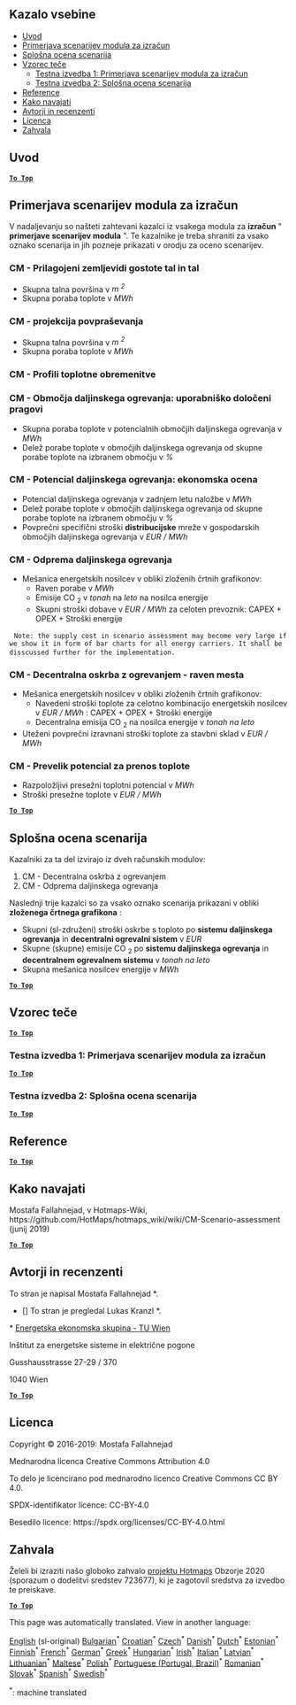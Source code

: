 <h2> Kazalo vsebine </h2><ul><li> <a href="#introduction">Uvod</a> </li><li> <a href="#Calculation-module-scenario-comparison">Primerjava scenarijev modula za izračun</a> </li><li> <a href="#Overall-scenario-assessment">Splošna ocena scenarija</a> </li><li> <a href="#sample-run">Vzorec teče</a> <ul><li> <a href="#test-run-1-calculation-module-scenario-comparison">Testna izvedba 1: Primerjava scenarijev modula za izračun</a> </li><li> <a href="#test-run-2-overall-scenario-assessment">Testna izvedba 2: Splošna ocena scenarija</a> </li></ul></li><li> <a href="#references">Reference</a> </li><li> <a href="#how-to-cite">Kako navajati</a> </li><li> <a href="#authors-and-reviewers">Avtorji in recenzenti</a> </li><li> <a href="#license">Licenca</a> </li><li> <a href="#acknowledgement">Zahvala</a> </li></ul><h2> Uvod </h2><p><ins> <code><strong><a href="#table-of-contents">To Top</a></strong></code> </ins> </p><h2> Primerjava scenarijev modula za izračun </h2><p> V nadaljevanju so našteti zahtevani kazalci iz vsakega modula za <strong>izračun</strong> &quot; <strong>primerjave scenarijev modula</strong> &quot;. Te kazalnike je treba shraniti za vsako oznako scenarija in jih pozneje prikazati v orodju za oceno scenarijev. </p><h3> CM - Prilagojeni zemljevidi gostote tal in tal </h3><ul><li> Skupna talna površina v <em><em>m <sup>2</sup></em></em> </li><li> Skupna poraba toplote v <em><em>MWh</em></em> </li></ul><h3> CM - projekcija povpraševanja </h3><ul><li> Skupna talna površina v <em><em>m <sup>2</sup></em></em> </li><li> Skupna poraba toplote v <em><em>MWh</em></em> </li></ul><h3> CM - Profili toplotne obremenitve </h3><h3> CM - Območja daljinskega ogrevanja: uporabniško določeni pragovi </h3><ul><li> Skupna poraba toplote v potencialnih območjih daljinskega ogrevanja v <em><em>MWh</em></em> </li><li> Delež porabe toplote v območjih daljinskega ogrevanja od skupne porabe toplote na izbranem območju v <em><em>%</em></em> </li></ul><h3> CM - Potencial daljinskega ogrevanja: ekonomska ocena </h3><ul><li> Potencial daljinskega ogrevanja v zadnjem letu naložbe v <em><em>MWh</em></em> </li><li> Delež porabe toplote v območjih daljinskega ogrevanja od skupne porabe toplote na izbranem območju v <em><em>%</em></em> </li><li> Povprečni specifični stroški <strong>distribucijske</strong> mreže v gospodarskih območjih daljinskega ogrevanja v <em><em>EUR / MWh</em></em> </li></ul><h3> CM - Odprema daljinskega ogrevanja </h3><ul><li> Mešanica energetskih nosilcev v obliki zloženih črtnih grafikonov: <ul><li> Raven porabe v <em><em>MWh</em></em> </li><li> Emisije CO <sub>2</sub> v <em><em>tonah</em></em> na <em><em>leto</em></em> na nosilca energije </li><li> Skupni stroški dobave v <em><em>EUR / MWh</em></em> za celoten prevoznik: CAPEX + OPEX + Stroški energije </li></ul></li></ul><pre> <code>Note: the supply cost in scenario assessment may become very large if we show it in form of bar charts for all energy carriers. It shall be disscussed further for the implementation.</code> </pre><h3> CM - Decentralna oskrba z ogrevanjem - raven mesta </h3><ul><li> Mešanica energetskih nosilcev v obliki zloženih črtnih grafikonov: <ul><li> Navedeni stroški toplote za celotno kombinacijo energetskih nosilcev v <em><em>EUR / MWh</em></em> : CAPEX + OPEX + Stroški energije </li><li> Decentralna emisija CO <sub>2</sub> na nosilca energije v <em><em>tonah na leto</em></em> </li></ul></li><li> Uteženi povprečni izravnani stroški toplote za stavbni sklad v <em><em>EUR / MWh</em></em> </li></ul><h3> CM - Prevelik potencial za prenos toplote </h3><ul><li> Razpoložljivi presežni toplotni potencial v <em><em>MWh</em></em> </li><li> Stroški presežne toplote v <em><em>EUR / MWh</em></em> </li></ul><p><ins> <code><strong><a href="#table-of-contents">To Top</a></strong></code> </ins> </p><h2> Splošna ocena scenarija </h2><p> Kazalniki za ta del izvirajo iz dveh računskih modulov: </p><ol><li> CM - Decentralna oskrba z ogrevanjem </li><li> CM - Odprema daljinskega ogrevanja </li></ol><p> Naslednji trije kazalci so za vsako oznako scenarija prikazani v obliki <strong>zloženega črtnega grafikona</strong> : </p><ul><li> Skupni (sl-združeni) stroški oskrbe s toploto po <strong>sistemu daljinskega ogrevanja</strong> in <strong>decentralni ogrevalni sistem</strong> v <em><em>EUR</em></em> </li><li> Skupne (skupne) emisije CO <sub>2</sub> po <strong>sistemu daljinskega ogrevanja</strong> in <strong>decentralnem ogrevalnem sistemu</strong> v <em><em>tonah na leto</em></em> </li><li> Skupna mešanica nosilcev energije v <em><em>MWh</em></em> </li></ul><p><ins> <code><strong><a href="#table-of-contents">To Top</a></strong></code> </ins> </p><h2> Vzorec teče </h2><p><ins> <code><strong><a href="#table-of-contents">To Top</a></strong></code> </ins> </p><h3> Testna izvedba 1: Primerjava scenarijev modula za izračun </h3><p><ins> <code><strong><a href="#table-of-contents">To Top</a></strong></code> </ins> </p><h3> Testna izvedba 2: Splošna ocena scenarija </h3><p><ins> <code><strong><a href="#table-of-contents">To Top</a></strong></code> </ins> </p><h2> Reference </h2><p><ins> <code><strong><a href="#table-of-contents">To Top</a></strong></code> </ins> </p><h2> Kako navajati </h2><p> Mostafa Fallahnejad, v Hotmaps-Wiki, https://github.com/HotMaps/hotmaps_wiki/wiki/CM-Scenario-assessment (junij 2019) </p><p><ins> <code><strong><a href="#table-of-contents">To Top</a></strong></code> </ins> </p><h2> Avtorji in recenzenti </h2><p> To stran je napisal Mostafa Fallahnejad *. </p><ul><li> [] To stran je pregledal Lukas Kranzl *. </li></ul><p> * <a href="https://eeg.tuwien.ac.at/">Energetska ekonomska skupina - TU Wien</a> </p><p> Inštitut za energetske sisteme in električne pogone </p><p> Gusshausstrasse 27-29 / 370 </p><p> 1040 Wien </p><p><ins> <code><strong><a href="#table-of-contents">To Top</a></strong></code> </ins> </p><h2> Licenca </h2><p> Copyright © 2016-2019: Mostafa Fallahnejad </p><p> Mednarodna licenca Creative Commons Attribution 4.0 </p><p> To delo je licencirano pod mednarodno licenco Creative Commons CC BY 4.0. </p><p> SPDX-identifikator licence: CC-BY-4.0 </p><p> Besedilo licence: https://spdx.org/licenses/CC-BY-4.0.html </p><h2> Zahvala </h2><p> Želeli bi izraziti našo globoko zahvalo <a href="https://www.hotmaps-project.eu">projektu Hotmaps</a> Obzorje 2020 (sporazum o dodelitvi sredstev 723677), ki je zagotovil sredstva za izvedbo te preiskave. </p><p><ins> <code><strong><a href="#table-of-contents">To Top</a></strong></code> </ins> </p>

This page was automatically translated. View in another language:

[English](en-CM-Scenario-assessment) (sl-original) [Bulgarian](bg-CM-Scenario-assessment)<sup>\*</sup> [Croatian](hr-CM-Scenario-assessment)<sup>\*</sup> [Czech](cs-CM-Scenario-assessment)<sup>\*</sup> [Danish](da-CM-Scenario-assessment)<sup>\*</sup> [Dutch](nl-CM-Scenario-assessment)<sup>\*</sup> [Estonian](et-CM-Scenario-assessment)<sup>\*</sup> [Finnish](fi-CM-Scenario-assessment)<sup>\*</sup> [French](fr-CM-Scenario-assessment)<sup>\*</sup> [German](de-CM-Scenario-assessment)<sup>\*</sup> [Greek](el-CM-Scenario-assessment)<sup>\*</sup> [Hungarian](hu-CM-Scenario-assessment)<sup>\*</sup> [Irish](ga-CM-Scenario-assessment)<sup>\*</sup> [Italian](it-CM-Scenario-assessment)<sup>\*</sup> [Latvian](lv-CM-Scenario-assessment)<sup>\*</sup> [Lithuanian](lt-CM-Scenario-assessment)<sup>\*</sup> [Maltese](mt-CM-Scenario-assessment)<sup>\*</sup> [Polish](pl-CM-Scenario-assessment)<sup>\*</sup> [Portuguese (Portugal, Brazil)](pt-CM-Scenario-assessment)<sup>\*</sup> [Romanian](ro-CM-Scenario-assessment)<sup>\*</sup> [Slovak](sk-CM-Scenario-assessment)<sup>\*</sup>  [Spanish](es-CM-Scenario-assessment)<sup>\*</sup> [Swedish](sv-CM-Scenario-assessment)<sup>\*</sup> 

<sup>\*</sup>: machine translated
